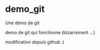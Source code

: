 ﻿# demo_git
Une démo de git

demo de git qui fonctionne (bizarrement ...)

modification depuis github :)
